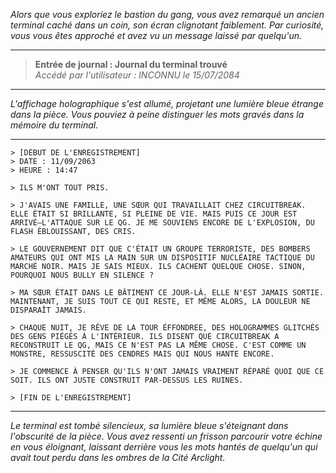 _Alors que vous exploriez le bastion du gang, vous avez remarqué un ancien terminal caché dans un coin, son écran clignotant faiblement. Par curiosité, vous vous êtes approché et avez vu un message laissé par quelqu'un._

---

> **Entrée de journal : Journal du terminal trouvé**  
> _Accédé par l'utilisateur : INCONNU le 15/07/2084_

---

_L'affichage holographique s'est allumé, projetant une lumière bleue étrange dans la pièce. Vous pouviez à peine distinguer les mots gravés dans la mémoire du terminal._

---

```
> [DÉBUT DE L'ENREGISTREMENT]
> DATE : 11/09/2063
> HEURE : 14:47

> ILS M'ONT TOUT PRIS.

> J'AVAIS UNE FAMILLE, UNE SŒUR QUI TRAVAILLAIT CHEZ CIRCUITBREAK. ELLE ÉTAIT SI BRILLANTE, SI PLEINE DE VIE. MAIS PUIS CE JOUR EST ARRIVÉ—L'ATTAQUE SUR LE QG. JE ME SOUVIENS ENCORE DE L'EXPLOSION, DU FLASH ÉBLOUISSANT, DES CRIS.

> LE GOUVERNEMENT DIT QUE C'ÉTAIT UN GROUPE TERRORISTE, DES BOMBERS AMATEURS QUI ONT MIS LA MAIN SUR UN DISPOSITIF NUCLÉAIRE TACTIQUE DU MARCHÉ NOIR. MAIS JE SAIS MIEUX. ILS CACHENT QUELQUE CHOSE. SINON, POURQUOI NOUS BULLY EN SILENCE ?

> MA SŒUR ÉTAIT DANS LE BÂTIMENT CE JOUR-LÀ. ELLE N'EST JAMAIS SORTIE. MAINTENANT, JE SUIS TOUT CE QUI RESTE, ET MÊME ALORS, LA DOULEUR NE DISPARAÎT JAMAIS.

> CHAQUE NUIT, JE RÊVE DE LA TOUR ÉFFONDREE, DES HOLOGRAMMES GLITCHÉS DES GENS PIÉGÉS À L'INTÉRIEUR. ILS DISENT QUE CIRCUITBREAK A RECONSTRUIT LE QG, MAIS CE N'EST PAS LA MÊME CHOSE. C'EST COMME UN MONSTRE, RESSUSCITÉ DES CENDRES MAIS QUI NOUS HANTE ENCORE.

> JE COMMENCE À PENSER QU'ILS N'ONT JAMAIS VRAIMENT RÉPARÉ QUOI QUE CE SOIT. ILS ONT JUSTE CONSTRUIT PAR-DESSUS LES RUINES.

> [FIN DE L'ENREGISTREMENT]
```

---

_Le terminal est tombé silencieux, sa lumière bleue s'éteignant dans l'obscurité de la pièce. Vous avez ressenti un frisson parcourir votre échine en vous éloignant, laissant derrière vous les mots hantés de quelqu'un qui avait tout perdu dans les ombres de la Cité Arclight._
